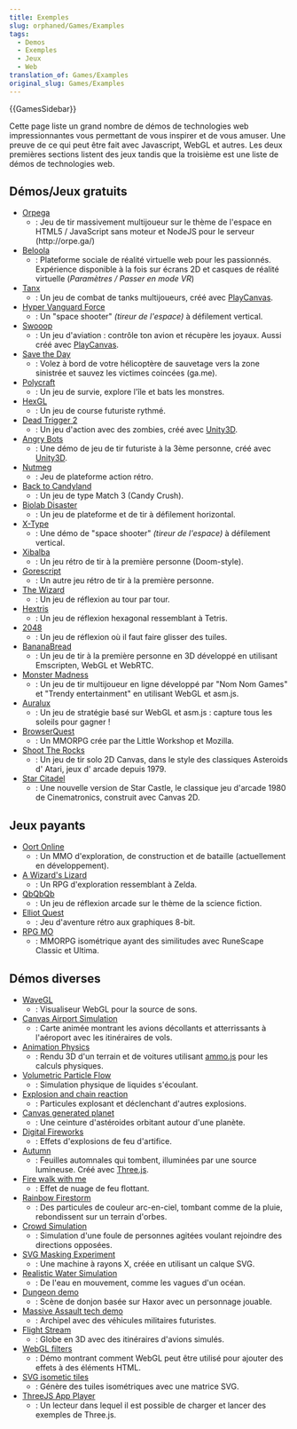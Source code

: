 ```yaml
---
title: Exemples
slug: orphaned/Games/Examples
tags:
  - Demos
  - Exemples
  - Jeux
  - Web
translation_of: Games/Examples
original_slug: Games/Examples
---
```


{{GamesSidebar}}

Cette page liste un grand nombre de démos de technologies web impressionnantes vous permettant de vous inspirer et de vous amuser. Une preuve de ce qui peut être fait avec Javascript, WebGL et autres. Les deux premières sections listent des jeux tandis que la troisième est une liste de démos de technologies web.

## Démos/Jeux gratuits

- [Orpega](http://orpe.ga/)
  - : Jeu de tir massivement multijoueur sur le thème de l'espace en HTML5 / JavaScript sans moteur et NodeJS pour le serveur (http\://orpe.ga/)
- [Beloola](http://www.beloola.com)
  - : Plateforme sociale de réalité virtuelle web pour les passionnés. Expérience disponible à la fois sur écrans 2D et casques de réalité virtuelle (_Paramètres / Passer en mode VR_)
- [Tanx](http://playcanv.as/p/aP0oxhUr)
  - : Un jeu de combat de tanks multijoueurs, créé avec [PlayCanvas](https://playcanvas.com/).
- [Hyper Vanguard Force](https://robertsspaceindustries.com/comm-link/transmission/14704-Hyper-Vanguard-Force)
  - : Un "space shooter" _(tireur de l'espace)_ à défilement vertical.
- [Swooop](http://playcanv.as/p/JtL2iqIH)
  - : Un jeu d'aviation : contrôle ton avion et récupère les joyaux. Aussi créé avec [PlayCanvas](https://playcanvas.com/).
- [Save the Day](https://ga.me/games/save-the-day)
  - : Volez à bord de votre hélicoptère de sauvetage vers la zone sinistrée et sauvez les victimes coincées (ga.me).
- [Polycraft](https://ga.me/games/polycraft)
  - : Un jeu de survie, explore l'île et bats les monstres.
- [HexGL](http://hexgl.bkcore.com/)
  - : Un jeu de course futuriste rythmé.
- [Dead Trigger 2](http://beta.unity3d.com/jonas/DT2/)
  - : Un jeu d'action avec des zombies, créé avec [Unity3D](http://unity3d.com/).
- [Angry Bots](http://beta.unity3d.com/jonas/AngryBots/)
  - : Une démo de jeu de tir futuriste à la 3ème personne, créé avec [Unity3D](http://unity3d.com/).
- [Nutmeg](http://sandbox.photonstorm.com/html5/nutmeg/)
  - : Jeu de plateforme action rétro.
- [Back to Candyland](http://www.zibbo.com/game/match-3-games-top/back-to-candyland-episode-1)
  - : Un jeu de type Match 3 (Candy Crush).
- [Biolab Disaster](http://playbiolab.com/)
  - : Un jeu de plateforme et de tir à défilement horizontal.
- [X-Type](http://phoboslab.org/xtype/)
  - : Une démo de "space shooter" _(tireur de l'espace)_ à défilement vertical.
- [Xibalba](http://phoboslab.org/xibalba/)
  - : Un jeu rétro de tir à la première personne (Doom-style).
- [Gorescript](https://timeinvariant.github.io/gorescript/play/)
  - : Un autre jeu rétro de tir à la première personne.
- [The Wizard](http://hypnoticowl.com/games/the-wizard/)
  - : Un jeu de réflexion au tour par tour.
- [Hextris](http://hextris.io/)
  - : Un jeu de réflexion hexagonal ressemblant à Tetris.
- [2048](https://gabrielecirulli.github.io/2048/)
  - : Un jeu de réflexion où il faut faire glisser des tuiles.
- [BananaBread](/fr/demos/detail/bananabread "/fr/demos/detail/bananabread")
  - : Un jeu de tir à la première personne en 3D développé en utilisant Emscripten, WebGL et WebRTC.
- [Monster Madness](https://hacks.mozilla.org/2013/12/monster-madness-creating-games-on-the-web-with-emscripten/)
  - : Un jeu de tir multijoueur en ligne développé par "Nom Nom Games" et "Trendy entertainment" en utilisant WebGL et asm.js.
- [Auralux](http://www.auraluxgame.com/game/)
  - : Un jeu de stratégie basé sur WebGL et asm.js : capture tous les soleils pour gagner !
- [BrowserQuest](http://browserquest.mozilla.org/)
  - : Un MMORPG crée par the Little Workshop et Mozilla.
- [Shoot The Rocks](https://arcade.ly/games/asteroids/)
  - : Un jeu de tir solo 2D Canvas, dans le style des classiques Asteroids d' Atari, jeux d' arcade depuis 1979.
- [Star Citadel](https://arcade.ly/games/starcastle/)
  - : Une nouvelle version de Star Castle, le classique jeu d'arcade 1980 de Cinematronics, construit avec Canvas 2D.

## Jeux payants

- [Oort Online](http://oortonline.com/)
  - : Un MMO d'exploration, de construction et de bataille (actuellement en développement).
- [A Wizard's Lizard](http://www.wizardslizard.com/)
  - : Un RPG d'exploration ressemblant à Zelda.
- [QbQbQb](http://qbqbqb.rezoner.net/)
  - : Un jeu de réflexion arcade sur le thème de la science fiction.
- [Elliot Quest](http://elliotquest.com/)
  - : Jeu d'aventure rétro aux graphiques 8-bit.
- [RPG MO](https://data.mo.ee/index2.html)
  - : MMORPG isométrique ayant des similitudes avec RuneScape Classic et Ultima.

## Démos diverses

- [WaveGL](http://greweb.me/wavegl/)
  - : Visualiseur WebGL pour la source de sons.
- [Canvas Airport Simulation](http://codepen.io/jackrugile/pen/CdKGx/)
  - : Carte animée montrant les avions décollants et atterrissants à l'aéroport avec les itinéraires de vols.
- [Animation Physics](http://alteredqualia.com/xg/examples/animation_physics_terrain.html)
  - : Rendu 3D d'un terrain et de voitures utilisant [ammo.js](https://github.com/kripken/ammo.js) pour les calculs physiques.
- [Volumetric Particle Flow](http://david.li/flow/)
  - : Simulation physique de liquides s'écoulant.
- [Explosion and chain reaction](http://codepen.io/artzub/pen/gszpJ/)
  - : Particules explosant et déclenchant d'autres explosions.
- [Canvas generated planet](http://codepen.io/AshKyd/pen/sylFw)
  - : Une ceinture d'astéroides orbitant autour d'une planète.
- [Digital Fireworks](http://codepen.io/zadvorsky/pen/FAmuL)
  - : Effets d'explosions de feu d'artifice.
- [Autumn](http://oos.moxiecode.com/js_webgl/autumn/)
  - : Feuilles automnales qui tombent, illuminées par une source lumineuse. Créé avec [Three.js](https://github.com/mrdoob/three.js).
- [Fire walk with me](http://inear.se/fireshader/)
  - : Effet de nuage de feu flottant.
- [Rainbow Firestorm](http://codepen.io/jackrugile/pen/AokpF)
  - : Des particules de couleur arc-en-ciel, tombant comme de la pluie, rebondissent sur un terrain d'orbes.
- [Crowd Simulation](http://visualiser.fr/babylon/crowd/)
  - : Simulation d'une foule de personnes agitées voulant rejoindre des directions opposées.
- [SVG Masking Experiment](http://codepen.io/noeldelgado/pen/ByxQjL)
  - : Une machine à rayons X, créée en utilisant un calque SVG.
- [Realistic Water Simulation](https://www.shadertoy.com/view/Ms2SD1)
  - : De l'eau en mouvement, comme les vagues d'un océan.
- [Dungeon demo](http://www.haxor.xyz/demos/1.0/dungeon/)
  - : Scène de donjon basée sur Haxor avec un personnage jouable.
- [Massive Assault tech demo](http://massiveassaultnetwork.com/html5/)
  - : Archipel avec des véhicules militaires futuristes.
- [Flight Stream](https://callumprentice.github.io/apps/flight_stream/index.html)
  - : Globe en 3D avec des itinéraires d'avions simulés.
- [WebGL filters](http://pixelscommander.com/polygon/htmlgl/demo/filters.html)
  - : Démo montrant comment WebGL peut être utilisé pour ajouter des effets à des éléments HTML.
- [SVG isometic tiles](http://codepen.io/AshKyd/pen/zxmgzV)
  - : Génère des tuiles isométriques avec une matrice SVG.
- [ThreeJS App Player](https://jsfiddle.net/jetienne/rkth90c9/)
  - : Un lecteur dans lequel il est possible de charger et lancer des exemples de Three.js.
